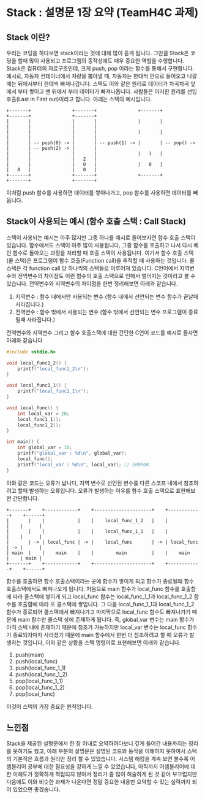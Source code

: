 # Stack : 설명문 1장 요약 (TeamH4C 과제)

## Stack 이란?

우리는 코딩을 하다보면 stack이라는 것에 대해 많이 듣게 됩니다.
그만큼 Stack은 코딩을 할때 많이 사용되고 프로그램의 동작상에도 매우 중요한 역할을 수행합니다.
Stack은 컴퓨터의 자료구조인데, 크게 push, pop 이라는 함수를 통해서 구현합니다.
예시로, 자동차 컨테이너에서 차량을 뽑아낼 때, 자동차는 한대씩 안으로 들어오고 나갈때는 뒤에서부터 한대씩 빠져나갑니다.
스택도 이와 같은 원리로 데이터가 차곡차곡 앞에서 부터 쌓이고 맨 뒤에서 부터 데이터가 빠져나옵니다.
사람들은 이러한 원리를 선입후출(Last in First out)이라고 합니다.
아래는 스택의 예시입니다.

```
+-------+               +-------+               +-------+             +-------+               +-------+
|       |               |       |               |       |             |       |               |       |
|       |               |       |               |       |             |       |               |       |
|       | -- push(0) -> |       | -- push(1) -> |       | -- pop() -> |       | -- push(2) -> |       |
|       |               |       |               |   1   |             |       |               |   2   |
|       |               |   0   |               |   0   |             |   0   |               |   0   |
+-------+               +-------+               +-------+             +-------+               +-------+
```

이처럼 push 함수를 사용하면 데이터를 쌓아나가고, pop 함수를 사용하면 데이터를 빼옵니다.

## Stack이 사용되는 예시 (함수 호출 스택 : Call Stack)

스택이 사용되는 예시는 아주 많지만 그중 하나를 예시로 들어보자면 함수 호출 스택이 있습니다.
함수에서도 스택이 아주 많이 사용됩니다, 그중 함수를 호출하고 나서 다시 메인 함수로 돌아오는 과정을 처리할 때 호출 스택이 사용됩니다.
여기서 함수 호출 스택(콜 스택)은 프로그램이 함수 호출(Function call)을 추적할 때 사용하는 것입니다.
콜 스택은 각 function call 당 하나씩의 스택들로 이루어져 있습니다.
C언어에서 지역변수와 전역변수의 차이점도 이런 함수의 호출 스택으로 인해서 벌어지는 것이라고 볼 수 있습니다.
전역변수와 지역변수의 차이점을 한번 정리해보면 아래와 같습니다.

1. 지역변수 : 함수 내에서만 사용되는 변수 (함수 내에서 선언되는 변수 함수가 끝날때 사라집니다.)
2. 전역변수 : 함수 밖에서 사용되는 변수 (함수 밖에서 선언되는 변수 프로그램이 종료될때 사라집니다.)

전역변수와 지역변수 그리고 함수 호출스택에 대한 간단한 C언어 코드를 예시로 들자면 아래와 같습니다

```c
#include <stdio.h>

void local_func1_2() {
    printf("local_func1_2\n");
}

void local_func1_1() {
    printf("local_func1_1\n");
}

void local_func() {
    int local_var = 20;
    local_func1_1();
    local_func1_2();
}

int main() {
    int global_var = 10;
    printf("global_var : %d\n", global_var);
    local_func();
    printf("local_var : %d\n", local_var); // ERRROR
}
```

이와 같은 코드는 오류가 납니다, 지역 변수로 선언된 변수를 다른 스코프 내에서 참조하려고 할때 발생하는 오류입니다.
오류가 발생하는 이유를 함수 호출 스택으로 표현해보면 간단합니다.

```
+-------+    +------------+    +---------------------+    +------------+    +------+
|       |    |            |    |    local_func_1_2   |    |            |    |      |
|       |    |            |    |    local_func_1_1   |    |            |    |      |
|       | -> | local_func | -> |    local_func       | -> | local_func | -> |      |
| main  |    |    main    |    |        main         |    |    main    |    | main |
+-------+    +------------+    +---------------------+    +------------+    +------+
```

함수를 호출하면 함수 호출스택이라는 곳에 함수가 쌓이게 되고 함수가 종료될떄 함수 호출스택에서도 빠져나오게 됩니다.
처음으로 main 함수가 local_func 함수를 호출함에 따라 콜스택에 쌓이게 되고 local_func 함수는 local_func_1_1과 local_func_1_2 함수를 호출함에 따라 또 콜스택에 쌓입니다.
그 다음 local_func_1_1과 local_func_1_2 함수가 종료되어 콜스택에서 빠져나가고 마지막으로 local_func 함수도 빠져나가기 때문에 main 함수만 콜스택 상에 존재하게 됩니다.
즉, global_var 변수는 main 함수가 아직 스택 내에 존재하기 때문에 참조가 가능하지만 local_var 변수는 local_func 함수가 종료되자마자 사라졌기 때문에 main 함수에서 한번 더 참조하려고 할 때 오류가 발생하는 것입니다, 이와 같은 상황을 스택 명령어로 표현해보면 아래와 같습니다.

1. push(main)
2. push(local_func)
3. push(local_func_1_1)
4. push(local_func_1_2)
5. pop(local_func_1_1)
6. pop(local_func_1_2)
7. pop(local_func)

이것이 스택의 가장 중요한 원칙입니다.

## 느낀점

Stack을 제공된 설명문에서 한 장 이내로 요약하려다보니 깊게 들어간 내용까지는 정리를 못하기도 했고,
아래 부분의 설명문은 설명된 코드와 동작을 이해하지 못하여서 스택의 기본적은 흐름과 원리만 정리 할 수 있었습니다.
시스템 해킹을 계속 보면 볼수록 어셈블리어 공부에 대한 필요성을 강하게 느낄 수 있었습니다, 아직까지 어셈블리어에 대한 이해도가 정확하게 적립되지 않아서 정리가
좀 많이 허술하게 된 것 같아 부끄럽지만 다음에도 이와 비슷한 과제가 나온다면 정말 중요한 내용만 요악할 수 있는 실력까지 되어 있었으면 좋겠습니다.
